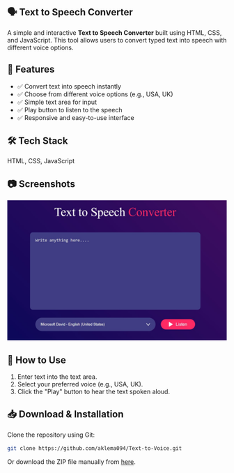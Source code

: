 ## 🗣️ Text to Speech Converter  

A simple and interactive **Text to Speech Converter** built using HTML, CSS, and JavaScript. This tool allows users to convert typed text into speech with different voice options.  

## 🚀 Features  
- ✅ Convert text into speech instantly  
- ✅ Choose from different voice options (e.g., USA, UK)  
- ✅ Simple text area for input  
- ✅ Play button to listen to the speech  
- ✅ Responsive and easy-to-use interface  

## 🛠 Tech Stack  
HTML, CSS, JavaScript  

## 📷 Screenshots  
![Text to Speech Converter Screenshot](images/textovoice.jpg)  

## 📌 How to Use  
1. Enter text into the text area.  
2. Select your preferred voice (e.g., USA, UK).  
3. Click the "Play" button to hear the text spoken aloud.  

## 📥 Download & Installation  
Clone the repository using Git:  
```bash
git clone https://github.com/aklema094/Text-to-Voice.git
```  
Or download the ZIP file manually from [here](https://github.com/aklema094/Text-to-Voice/archive/refs/heads/main.zip).  

 